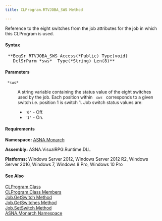 ```yaml
---
title: CLProgram.RTVJOBA_SWS Method

---
```


Reference to the eight switches from the job attributes for the job in which this CLProgram is used.

#### Syntax
<pre class="syntax"> **BegSr RTVJOBA_SWS Access(*Public) Type(void)
   DclSrParm *sws*  Type(*String) Len(8)**       </pre>

#### Parameters
<dl>
        <dt>
          <code> *sws* </code>
        </dt>
        <dd>

A string variable containing the status value of the eight switches used by the job. Each position within <code> *sws* </code> corresponds to a given switch i.e. position 1 is switch 1. Job switch status values are:

- <code>'0'</code> - Off.
- <code>'1'</code> - On.

</dd>
</dl>

<!-- start -->

#### Requirements
**Namespace:** [ASNA.Monarch](monarch-namespace.html)

**Assembly:** ASNA.VisualRPG.Runtime.DLL 

**Platforms:** Windows Server 2012, Windows Server 2012 R2, Windows Server 2016, Windows 7, Windows 8 Pro, Windows 10 Pro
<!-- end -->      

#### See Also
[CLProgram Class](clprogram-class.html) <br clear="none" /> [ CLProgram Class Members](clprogram-class-members.html) <br clear="none" /> [ Job.GetSwitch Method](job-class-get-switch-method.html) <br clear="none" /> [ Job.GetSwitches Method](job-class-get-switches-method.html) <br clear="none" /> [ Job.SetSwitch Method](job-class-set-switch-method.html) <br clear="none" /> [ASNA.Monarch Namespace](monarch-namespace.html) 
